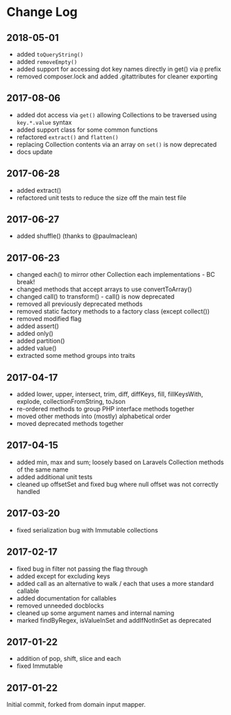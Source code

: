 Change Log
==========

2018-05-01
----------

 * added `toQueryString()`
 * added `removeEmpty()`
 * added support for accessing dot key names directly in get() via `@` prefix
 * removed composer.lock and added .gitattributes for cleaner exporting

2017-08-06
----------

 * added dot access via `get()` allowing Collections to be traversed using `key.*.value` syntax
 * added support class for some common functions
 * refactored `extract()` and `flatten()`
 * replacing Collection contents via an array on `set()` is now deprecated
 * docs update

2017-06-28
----------

 * added extract()
 * refactored unit tests to reduce the size off the main test file

2017-06-27
----------

 * added shuffle() (thanks to @paulmaclean)

2017-06-23
----------

 * changed each() to mirror other Collection each implementations - BC break!
 * changed methods that accept arrays to use convertToArray()
 * changed call() to transform() - call() is now deprecated
 * removed all previously deprecated methods
 * removed static factory methods to a factory class (except collect())
 * removed modified flag
 * added assert()
 * added only()
 * added partition()
 * added value()
 * extracted some method groups into traits

2017-04-17
----------

 * added lower, upper, intersect, trim, diff, diffKeys, fill, fillKeysWith, explode, collectionFromString, toJson
 * re-ordered methods to group PHP interface methods together
 * moved other methods into (mostly) alphabetical order
 * moved deprecated methods together

2017-04-15
----------

 * added min, max and sum; loosely based on Laravels Collection methods of the same name
 * added additional unit tests
 * cleaned up offsetSet and fixed bug where null offset was not correctly handled
 
2017-03-20
----------

 * fixed serialization bug with Immutable collections

2017-02-17
----------

 * fixed bug in filter not passing the flag through
 * added except for excluding keys
 * added call as an alternative to walk / each that uses a more standard callable
 * added documentation for callables
 * removed unneeded docblocks
 * cleaned up some argument names and internal naming
 * marked findByRegex, isValueInSet and addIfNotInSet as deprecated

2017-01-22
----------

 * addition of pop, shift, slice and each
 * fixed Immutable

2017-01-22
----------

Initial commit, forked from domain input mapper.
